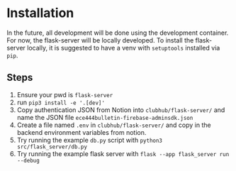 # Installation
In the future, all development will be done using the development container. For now, the flask-server will be locally
developed. To install the flask-server locally, it is suggested to have a venv with `setuptools` installed via `pip`.

## Steps
1. Ensure your pwd is `flask-server`
2. run `pip3 install -e '.[dev]'`
3. Copy authentication JSON from Notion into `clubhub/flask-server/` and name the JSON file
`ece444bulletin-firebase-adminsdk.json`
4. Create a file named `.env` in `clubhub/flask-server/` and copy in the backend environment variables from notion.
5. Try running the example `db.py` script with `python3 src/flask_server/db.py`
6. Try running the example flask server with `flask --app flask_server run --debug`
